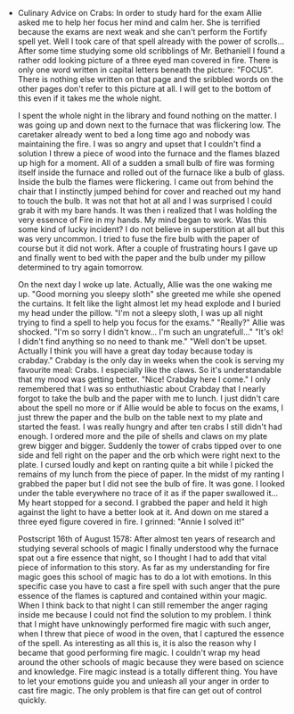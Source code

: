 - Culinary Advice on Crabs:
  In order to study hard for the exam Allie asked me to help her focus her mind and calm her. She is terrified because the exams are next weak and she can't perform the Fortify spell yet. Well I took care of that spell already with the power of scrolls… After some time studying some old scribblings of Mr. Bethaniell I found a rather odd looking picture of a three eyed man covered in fire. There is only one word written in capital letters beneath the picture: "FOCUS". There is nothing else written on that page and the sribbled words on the other pages don't refer to this picture at all. I will get to the bottom of this even if it takes me the whole night.
  
  I spent the whole night in the library and found nothing on the matter. I was going up and down next to the furnace that was flickering low. The caretaker already went to bed a long time ago and nobody was maintaining the fire. I was so angry and upset that I couldn't find a solution I threw a piece of wood into the furnace and the flames blazed up high for a moment. All of a sudden a small bulb of fire was forming itself inside the furnace and rolled out of the furnace like a bulb of glass. Inside the bulb the flames were flickering. I came out from behind the chair that I instinctly jumped behind for cover and reached out my hand to touch the bulb. It was not that hot at all and I was surprised I could grab it with my bare hands. It was then i realized that I was holding the very essence of Fire in my hands. My mind began to work. Was this some kind of lucky incident? I do not believe in superstition at all but this was very uncommon. I tried to fuse the fire bulb with the paper of course but it did not work. After a couple of frustrating hours I gave up and finally went to bed with the paper and the bulb under my pillow determined to try again tomorrow.
  
  On the next day I woke up late. Actually, Allie was the one waking me up. "Good morning you sleepy sloth" she greeted me while she opened the curtains. It felt like the light almost let my head explode and I buried my head under the pillow. "I'm not a sleepy sloth, I was up all night trying to find a spell to help you focus for the exams." "Really?" Allie was shocked. "I'm so sorry I didn't know… I'm such an ungratefull…" "It's ok! I didn't find anything so no need to thank me." "Well don't be upset. Actually I think you will have a great day today because today is crabday." Crabday is the only day in weeks when the cook is serving my favourite meal: Crabs. I especially like the claws. So it's understandable that my mood was getting better. "Nice! Crabday here I come." I only remembered that I was so enthuthiastic about Crabday that I nearly forgot to take the bulb and the paper with me to lunch. I just didn't care about the spell no more or if Allie would be able to focus on the exams, I just threw the paper and the bulb on the table next to my plate and started the feast. I was really hungry and after ten crabs I still didn't had enough. I ordered more and the pile of shells and claws on my plate grew bigger and bigger. Suddenly the tower of crabs tipped over to one side and fell right on the paper and the orb which were right next to the plate. I cursed loudly and kept on ranting quite a bit while I picked the remains of my lunch from the piece of paper. In the midst of my ranting I grabbed the paper but I did not see the bulb of fire. It was gone. I looked under the table everywhere no trace of it as if the paper swallowed it… My heart stopped for a second. I grabbed the paper and held it high against the light to have a better look at it. And down on me stared a three eyed figure covered in fire. I grinned: "Annie I solved it!"
  
  Postscript 16th of August 1578:
  After almost ten years of research and studying several schools of magic I finally understood why the furnace spat out a fire essence that night, so I thought I had to add that vital piece of information to this story. As far as my understanding for fire magic goes this school of magic has to do a lot with emotions. In this specific case you have to cast a fire spell with such anger that the pure essence of the flames is captured and contained within your magic. When I think back to that night I can still remember the anger raging inside me because I could not find the solution to my problem. I think that I might have unknowingly performed fire magic with such anger, when I threw that piece of wood in the oven, that I captured the essence of the spell. As interesting as all this is, it is also the reason why I  became that good performing fire magic. I couldn't wrap my head around the other schools of magic because they were based on science and knowledge. Fire magic instead is a totally different thing. You have to let your emotions guide you and unleash all your anger in order to cast fire magic. The only problem is that fire can get out of control quickly.